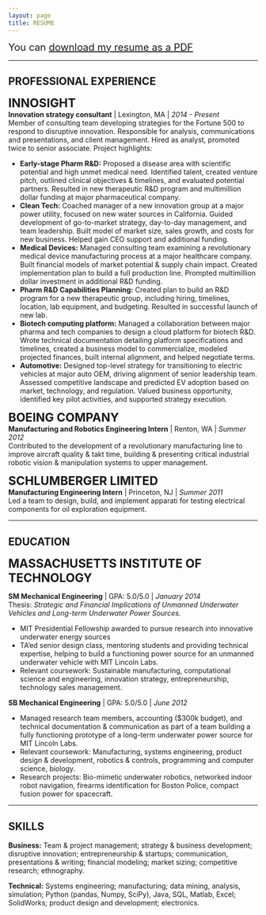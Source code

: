 ```yaml
---
layout: page
title: RESUME
---
```


<span style="font-size:1.25rem;">You can <a href="public/Winston_Larson_Resume.pdf">download my resume as a PDF</a></span>

----

## PROFESSIONAL EXPERIENCE

<span style="font-size:1.5rem;">**INNOSIGHT**</span><br>
**Innovation strategy consultant** | Lexington, MA | *2014 - Present*<br>
Member of consulting team developing strategies for the Fortune 500 to respond to disruptive innovation. Responsible for analysis, communications and presentations, and client management. Hired as analyst, promoted twice to senior associate. Project highlights:

* **Early-stage Pharm R&D:** Proposed a disease area with scientific potential and high unmet medical need. Identified talent, created venture pitch, outlined clinical objectives & timelines, and evaluated potential partners. Resulted in new therapeutic R&D program and multimillion dollar funding at major pharmaceutical company.
* **Clean Tech:** Coached manager of a new innovation group at a major power utility, focused on new water sources in California. Guided development of go-to-market strategy, day-to-day management, and team leadership. Built model of market size, sales growth, and costs for new business. Helped gain CEO support and additional funding.
* **Medical Devices:** Managed consulting team examining a revolutionary medical device manufacturing process at a major healthcare company. Built financial models of market potential & supply chain impact. Created implementation plan to build a full production line. Prompted multimillion dollar investment in additional R&D funding.
* **Pharm R&D Capabilities Planning:** Created plan to build an R&D program for a new therapeutic group, including hiring, timelines, location, lab equipment, and budgeting. Resulted in successful launch of new lab.
* **Biotech computing platform:** Managed a collaboration between major pharma and tech companies to design a cloud platform for biotech R&D. Wrote technical documentation detailing platform specifications and timelines, created a business model to commercialize, modeled projected finances, built internal alignment, and helped negotiate terms.
* **Automotive:** Designed top-level strategy for transitioning to electric vehicles at major auto OEM, driving alignment of senior leadership team. Assessed competitive landscape and predicted EV adoption based on market, technology, and regulation. Valued business opportunity, identified key pilot activities, and supported strategy execution.

<span style="font-size:1.5rem;">**BOEING COMPANY**</span><br>
**Manufacturing and Robotics Engineering Intern** | Renton, WA | *Summer 2012*<br>
Contributed to the development of a revolutionary manufacturing line to improve aircraft quality & takt time, building & presenting critical industrial robotic vision & manipulation systems to upper management.

<span style="font-size:1.5rem;">**SCHLUMBERGER LIMITED**</span><br>
**Manufacturing Engineering Intern** | Princeton, NJ | *Summer 2011*<br>
Led a team to design, build, and implement apparati for testing electrical components for oil exploration equipment.

----

## EDUCATION

<span style="font-size:1.5rem;">**MASSACHUSETTS INSTITUTE OF TECHNOLOGY**</span>

**SM Mechanical Engineering** | GPA: 5.0/5.0 | *January 2014*<br>
Thesis: *Strategic and Financial Implications of Unmanned Underwater Vehicles and Long-term Underwater Power Sources.*<br>
* MIT Presidential Fellowship awarded to pursue research into innovative underwater energy sources
* TA’ed senior design class, mentoring students and providing technical expertise, helping to build a functioning power source for an unmanned underwater vehicle with MIT Lincoln Labs.
* Relevant coursework: Sustainable manufacturing, computational science and engineering, innovation strategy, entrepreneurship, technology sales management.

**SB Mechanical Engineering** | GPA: 5.0/5.0 | *June 2012*<br>
* Managed research team members, accounting ($300k budget), and technical documentation & communication as part of a team building a fully functioning prototype of a long-term underwater power source for MIT Lincoln Labs.
* Relevant coursework: Manufacturing, systems engineering, product design & development, robotics & controls, programming and computer science, biology.
* Research projects: Bio-mimetic underwater robotics, networked indoor robot navigation, firearms identification for Boston Police, compact fusion power for spacecraft.

----

## SKILLS

**Business:** Team & project management; strategy & business development; disruptive innovation; entrepreneurship & startups; communication, presentations & writing; financial modeling; market sizing; competitive research; ethnography.

**Technical:** Systems engineering; manufacturing; data mining, analysis, simulation; Python (pandas, Numpy, SciPy), Java, SQL, Matlab, Excel; SolidWorks; product design and development; electronics.

